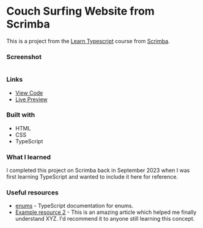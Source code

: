 # Couch Surfing Website from Scrimba

This is a project from the [Learn Typescript](https://scrimba.com/learn/typescript) course from [Scrimba](https://scrimba.com/).

### Screenshot

![]()

### Links

- [View Code](https://www.example.com)
- [Live Preview](https://www.example.com)

### Built with

- HTML
- CSS
- TypeScript

### What I learned

I completed this project on Scrimba back in September 2023 when I was first learning TypeScript and wanted to include it here for reference. 

### Useful resources

- [enums](https://www.typescriptlang.org/docs/handbook/enums.html) - TypeScript documentation for enums.
- [Example resource 2](https://www.example.com) - This is an amazing article which helped me finally understand XYZ. I'd recommend it to anyone still learning this concept.